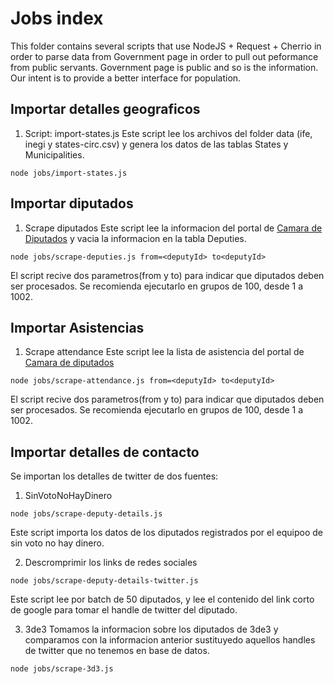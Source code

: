 # Jobs index

This folder contains several scripts that use NodeJS + Request + Cherrio in order to parse data from Government page in order to pull out peformance from public servants. Government page is public and so is the information. Our intent is to provide a better interface for population.


## Importar detalles geograficos
1. Script: import-states.js
Este script lee los archivos del folder data (ife, inegi y states-circ.csv) y genera los datos de las tablas States y Municipalities.

  ```
  node jobs/import-states.js
  ```

## Importar diputados
1. Scrape diputados
Este script lee la informacion del portal de [Camara de Diputados](http://sitl.diputados.gob.mx/LXIII_leg/curricula.php?dipt=1) y vacia la informacion en la tabla Deputies.

  ```
  node jobs/scrape-deputies.js from=<deputyId> to<deputyId>
  ```

El script recive dos parametros(from y  to) para indicar que diputados deben ser procesados. Se recomienda ejecutarlo en grupos de 100, desde 1 a 1002.

## Importar Asistencias
1. Scrape attendance
Este script lee la lista de asistencia del portal de [Camara de diputados](http://sitl.diputados.gob.mx/LXIII_leg/asistencias_diputados_xperiodonplxiii.php?dipt=1)

  ```
  node jobs/scrape-attendance.js from=<deputyId> to<deputyId>
  ```

El script recive dos parametros(from y  to) para indicar que diputados deben ser procesados. Se recomienda ejecutarlo en grupos de 100, desde 1 a 1002.


## Importar detalles de contacto
Se importan los detalles de twitter de dos fuentes:
1. SinVotoNoHayDinero

  ```
  node jobs/scrape-deputy-details.js
  ```

Este script importa los datos de los diputados registrados por el equipoo de sin voto no hay dinero.

2. Descromprimir los links de redes sociales

  ```
  node jobs/scrape-deputy-details-twitter.js
  ```

  Este script lee por batch de 50 diputados, y lee el contenido del link corto de google para tomar el handle de twitter del diputado.

3. 3de3
Tomamos la informacion sobre los diputados de 3de3 y comparamos con la informacion anterior sustituyedo aquellos handles de twitter que no tenemos en base de datos.

  ```
  node jobs/scrape-3d3.js
  ```
